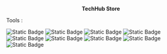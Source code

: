 <p align="center"><strong>TechHub Store</strong></p>

Tools :

![Static Badge](https://img.shields.io/badge/Python-%23107dac?style=flat)
![Static Badge](https://img.shields.io/badge/JavaScript-%23fffb05?style=flat)
![Static Badge](https://img.shields.io/badge/Django-%23317256?style=flat)
![Static Badge](https://img.shields.io/badge/Django-allauth-%2300ff83?style=flat)
<br>
![Static Badge](https://img.shields.io/badge/HTML-%23ff4d00?style=flat)
![Static Badge](https://img.shields.io/badge/Css-%235588ff?style=flat)
![Static Badge](https://img.shields.io/badge/Sass-%23ff6289?style=flat)
![Static Badge](https://img.shields.io/badge/JQuery-%23f8ed62?style=flat)
![Static Badge](https://img.shields.io/badge/PostGre-%23005073?style=flat)
